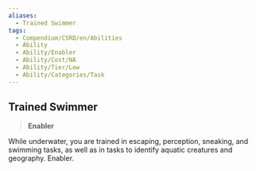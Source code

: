 ```yaml
---
aliases:
  - Trained Swimmer
tags:
  - Compendium/CSRD/en/Abilities
  - Ability
  - Ability/Enabler
  - Ability/Cost/NA
  - Ability/Tier/Low
  - Ability/Categories/Task
---
```

  
    
## Trained Swimmer    
>**Enabler**  
    
While underwater, you are trained in escaping, perception, sneaking, and swimming tasks, as well as in tasks to identify aquatic creatures and geography. Enabler.